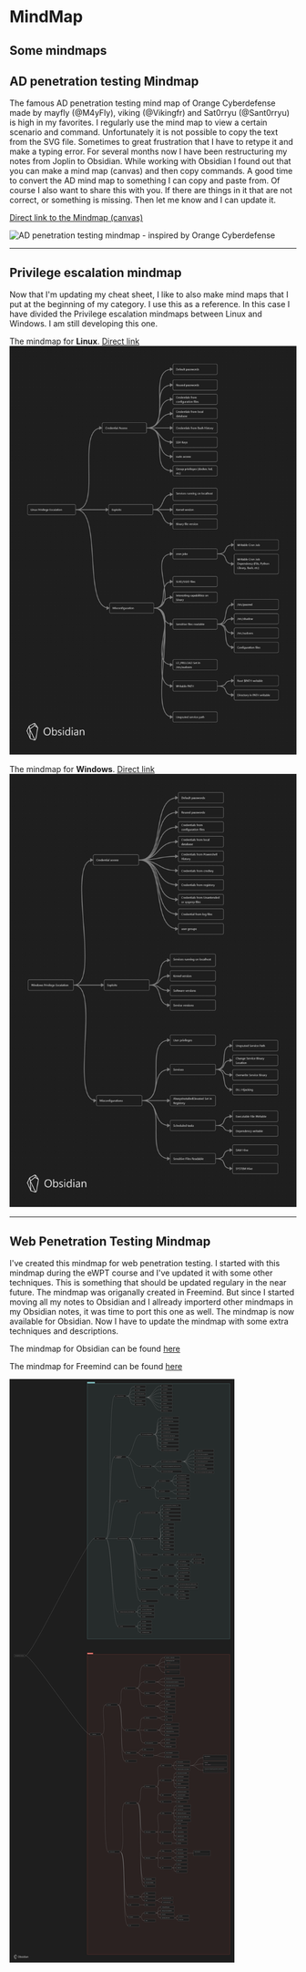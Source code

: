 # MindMap
Some mindmaps
-----
## AD penetration testing Mindmap
The famous AD penetration testing mind map of Orange Cyberdefense made by mayfly (@M4yFly), viking (@Vikingfr) and Sat0rryu (@Sant0rryu) is high in my favorites. I regularly use the mind map to view a certain scenario and command. Unfortunately it is not possible to copy the text from the SVG file. Sometimes to great frustration that I have to retype it and make a typing error. For several months now I have been restructuring my notes from Joplin to Obsidian. While working with Obsidian I found out that you can make a mind map (canvas) and then copy commands. A good time to convert the AD mind map to something I can copy and paste from. Of course I also want to share this with you. If there are things in it that are not correct, or something is missing. Then let me know and I can update it.

[Direct link to the Mindmap (canvas)](https://github.com/eMVee-NL/MindMap/blob/main/AD%20Mindmap/Mindmap%20AD.canvas)

![AD penetration testing mindmap - inspired by Orange Cyberdefense](image/Mindmap%20AD1.png)

-----
## Privilege escalation mindmap
Now that I'm updating my cheat sheet, I like to also make mind maps that I put at the beginning of my category. I use this as a reference. In this case I have divided the Privilege escalation mindmaps between Linux and Windows. I am still developing this one.

The mindmap for **Linux**. [Direct link](https://github.com/eMVee-NL/MindMap/blob/main/Privilege%20escalation%20Mindmap/00%20Mindmap%20Linux%20Privilege%20Escalation.canvas)
![Privilege escaltion Linux Mindmap](image/00%20Mindmap%20Linux%20Privilege%20Escalation.png)

The mindmap for **Windows**. [Direct link](https://github.com/eMVee-NL/MindMap/blob/main/Privilege%20escalation%20Mindmap/00%20Mindmap%20Windows%20Privilege%20Escalation.canvas)
![Privilege escaltion Windows Mindmap](image/00%20Mindmap%20Windows%20Privilege%20Escalation.png)


-----
## Web Penetration Testing Mindmap
I've created this mindmap for web penetration testing. I started with this mindmap during the eWPT course and I've updated it with some other techniques.
This is something that should be updated regulary in the near future.  The mindmap was origanally created in Freemind. But since I started moving all my notes to Obsidian and I allready importerd other mindmaps in my Obsidian notes, it was time to port this one as well. The mindmap is now available for Obsidian. Now I have to update the mindmap with some extra techniques and descriptions.

The mindmap for Obsidian can be found [here](https://github.com/eMVee-NL/MindMap/blob/main/Web%20Penetration%20Testing%20Mindmap/Mindmap%20Web%20Application%20Pentesting.canvas)

The mindmap for Freemind can be found [here](https://github.com/eMVee-NL/MindMap/blob/main/Web%20Penetration%20Testing%20Mindmap/Web-Penetration-Testing-Mindmap.mm)

![Mindmap web penetration testing](image/Mindmap%20Web%20Application%20Pentesting.png)
